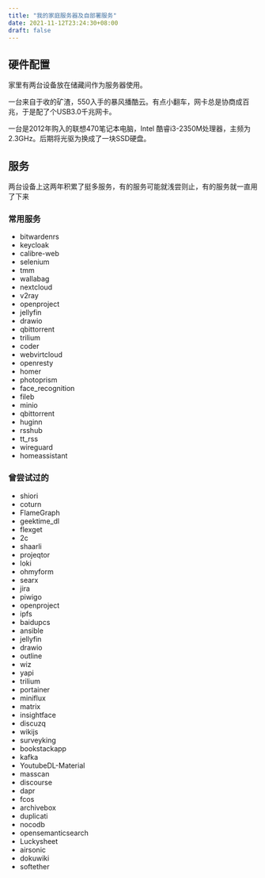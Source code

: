 ```yaml
---
title: "我的家庭服务器及自部署服务"
date: 2021-11-12T23:24:30+08:00
draft: false
---
```

## 硬件配置
家里有两台设备放在储藏间作为服务器使用。

一台来自于收的矿渣，550入手的暴风播酷云。有点小翻车，网卡总是协商成百兆，于是配了个USB3.0千兆网卡。

一台是2012年购入的联想470笔记本电脑，Intel 酷睿i3-2350M处理器，主频为2.3GHz。后期将光驱为换成了一块SSD硬盘。
## 服务
两台设备上这两年积累了挺多服务，有的服务可能就浅尝则止，有的服务就一直用了下来
### 常用服务
* bitwardenrs
* keycloak
* calibre-web
* selenium
* tmm 
* wallabag
* nextcloud
* v2ray
* openproject
* jellyfin
* drawio
* qbittorrent
* trilium
* coder
* webvirtcloud
* openresty
* homer
* photoprism
* face_recognition
* fileb
* minio
* qbittorrent
* huginn
* rsshub
* tt_rss
* wireguard
* homeassistant

### 曾尝试过的
* shiori
* coturn
* FlameGraph
* geektime_dl
* flexget
* 2c
* shaarli
* projeqtor
* loki
* ohmyform
* searx
* jira
* piwigo
* openproject
* ipfs
* baidupcs
* ansible
* jellyfin
* drawio
* outline
* wiz
* yapi
* trilium
* portainer
* miniflux
* matrix
* insightface 
* discuzq
* wikijs
* surveyking
* bookstackapp
* kafka
* YoutubeDL-Material
* masscan
* discourse
* dapr
* fcos
* archivebox
* duplicati
* nocodb
* opensemanticsearch
* Luckysheet
* airsonic
* dokuwiki
* softether


